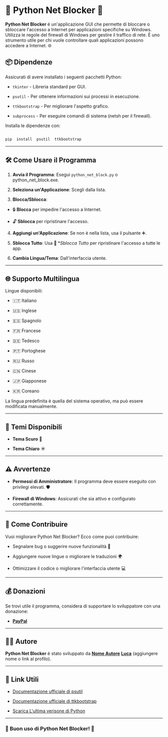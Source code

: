 # 🐍 Python Net Blocker 🚫

  

**Python Net Blocker** è un'applicazione GUI che permette di bloccare o sbloccare l'accesso a Internet per applicazioni specifiche su Windows. Utilizza le regole del firewall di Windows per gestire il traffico di rete. È uno strumento utile per chi vuole controllare quali applicazioni possono accedere a Internet. 🌐

  

## 📦 Dipendenze

  

Assicurati di avere installato i seguenti pacchetti Python:

  

-  `tkinter` - Libreria standard per GUI.

-  `psutil` - Per ottenere informazioni sui processi in esecuzione.

-  `ttkbootstrap` - Per migliorare l'aspetto grafico.

-  `subprocess` - Per eseguire comandi di sistema (netsh per il firewall).

  

Installa le dipendenze con:

  

```bash

pip  install  psutil  ttkbootstrap

```

  

---

  

## 🛠️ Come Usare il Programma

  

1.  **Avvia il Programma**: Esegui `python_net_block.py` o python_net_block.exe.

2.  **Seleziona un'Applicazione**: Scegli dalla lista.

3.  **Blocca/Sblocca**:

- 🔒 **Blocca** per impedire l'accesso a Internet.

- 🔓 **Sblocca** per ripristinare l'accesso.

4.  **Aggiungi un'Applicazione**: Se non è nella lista, usa il pulsante ➕.

5.  **Sblocca Tutto**: Usa 🚫 **Sblocca Tutto* per ripristinare l'accesso a tutte le app.

6.  **Cambia Lingua/Tema**: Dall'interfaccia utente.

  

---

  

## 🌐 Supporto Multilingua

  

Lingue disponibili:

- 🇮🇹 Italiano

- 🇺🇸 Inglese

- 🇪🇸 Spagnolo

- 🇫🇷 Francese

- 🇩🇪 Tedesco

- 🇵🇹 Portoghese

- 🇷🇺 Russo

- 🇨🇳 Cinese

- 🇯🇵 Giapponese

- 🇰🇷 Coreano

  

La lingua predefinita è quella del sistema operativo, ma può essere modificata manualmente.

  

---

  

## 🎨 Temi Disponibili

  

-  **Tema Scuro** 🌙

-  **Tema Chiaro** ☀️

  

---

  

## ⚠️ Avvertenze

  

-  **Permessi di Amministratore**: Il programma deve essere eseguito con privilegi elevati. 🛡️

-  **Firewall di Windows**: Assicurati che sia attivo e configurato correttamente.

  

---

  

## 🚀 Come Contribuire

  

Vuoi migliorare Python Net Blocker? Ecco come puoi contribuire:

  

- Segnalare bug o suggerire nuove funzionalità 🐛

- Aggiungere nuove lingue o migliorare le traduzioni 🌍

- Ottimizzare il codice o migliorare l'interfaccia utente 💻

---

  

## 💰 Donazioni

  

Se trovi utile il programma, considera di supportare lo sviluppatore con una donazione:

  

-  [**PayPal**](ciao.it) 

  
---

  

## 👨‍💻 Autore

  

**Python Net Blocker** è stato sviluppato da **[Nome Autore](ciao.it)** **[Luca](ciao.it)** (aggiungere nome o link al profilo).

  

   

---

  

## 🔗 Link Utili

  

- [Documentazione ufficiale di psutil](https://psutil.readthedocs.io/)

- [Documentazione ufficiale di ttkbootstrap](https://ttkbootstrap.readthedocs.io/)

- [Scarica L'ultima verisone di Python](https://www.python.org/downloads/) 

  

---

  

### 🚀 Buon uso di Python Net Blocker! 🎉

